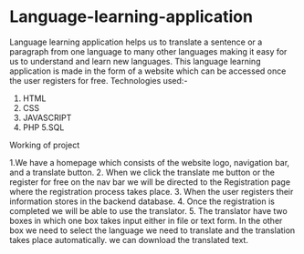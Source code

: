 # Language-learning-application
 Language learning application helps us to translate a sentence or a paragraph from one language to many other languages making it easy for us to understand and learn new languages.
This language learning application is made in the form of a website which can be accessed once the user registers for free.
Technologies used:-
1. HTML
2. CSS
3. JAVASCRIPT
4. PHP
5.SQL

Working of project

1.We have a homepage which consists of the website logo, navigation bar, and a translate button.
2. When we click the translate me button or the register for free on the nav bar we will be directed to the Registration page where the registration process takes place.
3. When the user registers their information stores in the backend database.
4. Once the registration is completed we will be able to use the translator.
5. The translator have two boxes in which one box takes input either in file or text form. In the other box we need to select the language we need to translate and the translation takes place automatically. we can download the translated text.
